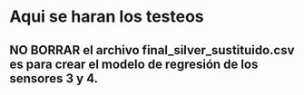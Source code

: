 # Aqui se haran los testeos

## NO BORRAR el archivo final_silver_sustituido.csv es para crear el modelo de regresión de los sensores 3 y 4.

